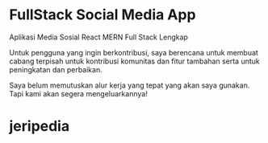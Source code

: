 # FullStack Social Media App

Aplikasi Media Sosial React MERN Full Stack Lengkap

Untuk pengguna yang ingin berkontribusi, saya berencana untuk membuat cabang terpisah untuk kontribusi komunitas dan fitur tambahan serta untuk peningkatan dan perbaikan.

Saya belum memutuskan alur kerja yang tepat yang akan saya gunakan. Tapi kami akan segera mengeluarkannya!

# jeripedia
